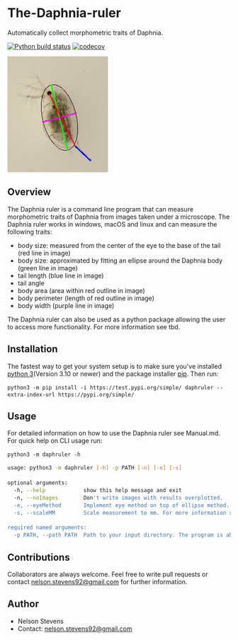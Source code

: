 # The-Daphnia-ruler
Automatically collect morphometric traits of Daphnia.
<!-- badges: start -->
[![Python build status](https://github.com/nelstevens/The-Daphnia-ruler/workflows/build/badge.svg)](https://github.com/nelstevens/The-Daphnia-ruler/actions)
[![codecov](https://codecov.io/gh/nelstevens/The-Daphnia-ruler/branch/proper/graph/badge.svg?token=1268756M42)](https://codecov.io/gh/nelstevens/The-Daphnia-ruler)
<!-- badges: end -->

![](images/final_product_fin.jpg)
## Overview
The Daphnia ruler is a command line program that can measure morphometric traits of Daphnia from images taken under a microscope. 
The Daphnia ruler works in windows, macOS and linux and can measure the following traits:
* body size: measured from the center of the eye to the base of the tail (red line in image)
* body size: approximated by fitting an ellipse around the Daphnia body (green line in image)
* tail length (blue line in image)
* tail angle
* body area (area within red outline in image)
* body perimeter (length of red outline in image)
* body width (purple line in image)

The Daphnia ruler can also be used as a python package allowing the user to access more functionality. For more information see tbd.


## Installation
The fastest way to get your system setup is to make sure you've installed [python 3](https://www.python.org/)(Version 3.10 or newer) and the package installer [pip](https://pypi.org/project/pip/). Then run:
```
python3 -m pip install -i https://test.pypi.org/simple/ daphruler --extra-index-url https://pypi.org/simple/
```

## Usage
For detailed information on how to use the Daphnia ruler see Manual.md. For quick help on CLI usage run:
```
python3 -m daphruler -h
```

```bash
usage: python3 -m daphruler [-h] -p PATH [-n] [-e] [-s]

optional arguments:
  -h, --help            show this help message and exit
  -n, --noImages        Don't write images with results overplotted.
  -e, --eyeMethod       Implement eye method on top of ellipse method.
  -s, --scaleMM         Scale measurement to mm. For more information see README.md

required named arguments:
  -p PATH, --path PATH  Path to your input directory. The program is able to loop through subdirectories of the input.
```

## Contributions
Collaborators are always welcome. Feel free to write pull requests or contact nelson.stevens92@gmail.com for further information.

## Author
* Nelson Stevens
* Contact: nelson.stevens92@gmail.com
